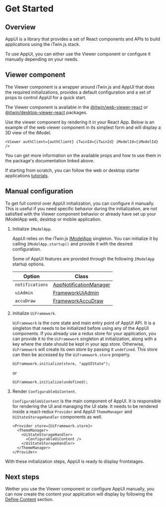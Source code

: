 # Get Started

## Overview

AppUI is a library that provides a set of React components and APIs to build applications using the iTwin.js stack.

To use AppUI, you can either use the Viewer component or configure it manually depending on your needs.

## Viewer component

The Viewer component is a wrapper around iTwin.js and AppUI that does the required initializations, provides a default configuration and a set of props to control AppUI for a quick start.

The Viewer component is available in the [@itwin/web-viewer-react](https://www.npmjs.com/package/@itwin/web-viewer-react) or [@itwin/desktop-viewer-react](https://www.npmjs.com/package/@itwin/desktop-viewer-react) packages.

Use the viewer component by rendering it in your React App. Below is an example of the web viewer component in its simplest form and will display a 3D view of the iModel.

```tsx
<Viewer authClient={authClient} iTwinId={iTwinId} iModelId={iModelId} />
```

You can get more information on the available props and how to use them in the package's documentation linked above.

If starting from scratch, you can follow the web or desktop starter applications [tutorials](../../learning/tutorials/index.md#starter-applications).

## Manual configuration

To get full control over AppUI initialization, you can configure it manually. This is useful if you need specific behavior during the initialization, are not satisfied with the Viewer component behavior or already have set up your IModelApp web, desktop or mobile application.

1. Initialize `IModelApp`.

   AppUI relies on the iTwin.js [IModelApp]($core-frontend) singleton. You can initialize it by calling `IModelApp.startup()` and provide it with the desired configuration.

   Some of AppUI features are provided through the following `IModelApp` startup options.

   | Option          | Class                                  |
   | --------------- | -------------------------------------- |
   | `notifications` | [AppNotificationManager]($appui-react) |
   | `uiAdmin`       | [FrameworkUiAdmin]($appui-react)       |
   | `accuDraw`      | [FrameworkAccuDraw]($appui-react)      |

   <!-- Here we have a problem, we don't have the type of learning document that we are currently writing that matches the level of information we give here for IModelApp setup part...

   You can find more information on setting up IModelApp in the learning section .?.?.?
    -->

2. Initialize `UiFramework`.

   `UiFramework` is the core state and main entry point of AppUI API. It is a singleton that needs to be initialized before using any of the AppUI components. If you already use a redux store for your application, you can provide it to the `UiFramework` singleton at initialization, along with a key where the state should be kept in your app store. Otherwise, `UiFramework` will create its own store by passing it `undefined`. This store can then be accessed by the `UiFramework.store` property.

   ```tsx
   UiFramework.initialize(store, "appUIState");
   ```

   or

   ```tsx
   UiFramework.initialize(undefined);
   ```

3. Render `ConfigurableUiContent`.

   `ConfigurableUiContent` is the main component of AppUI. It is responsible for rendering the UI and managing the UI state. It needs to be rendered inside a react-redux `Provider` and AppUI `ThemeManager` and `UiStateStorageHandler` components as well.

   ```tsx
   <Provider store={UiFramework.store}>
     <ThemeManager>
       <UiStateStorageHandler>
         <ConfigurableUiContent />
       </UiStateStorageHandler>
     </ThemeManager>
   </Provider>
   ```

With these initialization steps, AppUI is ready to display frontstages.

## Next steps

Wether you use the Viewer component or configure AppUI manually, you can now create the content your application will display by following the [Define Content](./define-content.md) section.
